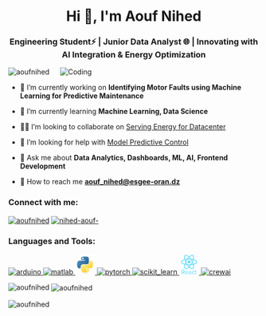 <h1 align="center">Hi 👋, I'm Aouf Nihed</h1>
<h3 align="center">Engineering Student⚡ | Junior Data Analyst 🌐 | Innovating with AI Integration & Energy Optimization</h3>

<img align="right" alt="Coding" width="400" src="https://user-images.githubusercontent.com/59734313/157189039-c09b3e38-9f42-42c0-ab54-14f1574190a7.gif">

<p align="left"> <img src="https://komarev.com/ghpvc/?username=aoufnihed&label=Profile%20views&color=0e75b6&style=flat" alt="aoufnihed" /> </p>

- 🔭 I’m currently working on **Identifying Motor Faults using Machine Learning for Predictive Maintenance**

- 🌱 I’m currently learning **Machine Learning, Data Science**

- 👯‍♂️ I’m looking to collaborate on [Serving Energy for Datacenter](https://github.com/AoufNihed/Optimization-energy.git)

- 🤝 I’m looking for help with [Model Predictive Control](https://github.com/AoufNihed/MicrogridMPC.git)

- 💬 Ask me about **Data Analytics, Dashboards, ML, AI, Frontend Development**

- 📧 How to reach me **aouf_nihed@esgee-oran.dz**

<h3 align="left">Connect with me:</h3>
<p align="left">
<a href="https://twitter.com/aoufnihed" target="blank"><img align="center" src="https://raw.githubusercontent.com/rahuldkjain/github-profile-readme-generator/master/src/images/icons/Social/twitter.svg" alt="aoufnihed" height="30" width="40" /></a>
<a href="https://linkedin.com/in/nihed-aouf-" target="blank"><img align="center" src="https://raw.githubusercontent.com/rahuldkjain/github-profile-readme-generator/master/src/images/icons/Social/linked-in-alt.svg" alt="nihed-aouf-" height="30" width="40" /></a>
</p>

<h3 align="left">Languages and Tools:</h3>
<p align="left"> 
  <a href="https://www.arduino.cc/" target="_blank" rel="noreferrer"> <img src="https://cdn.worldvectorlogo.com/logos/arduino-1.svg" alt="arduino" width="40" height="40"/> </a> 
  <a href="https://www.mathworks.com/" target="_blank" rel="noreferrer"> <img src="https://upload.wikimedia.org/wikipedia/commons/2/21/Matlab_Logo.png" alt="matlab" width="40" height="40"/> </a> 
  <a href="https://www.python.org" target="_blank" rel="noreferrer"> <img src="https://raw.githubusercontent.com/devicons/devicon/master/icons/python/python-original.svg" alt="python" width="40" height="40"/> </a> 
  <a href="https://pytorch.org/" target="_blank" rel="noreferrer"> <img src="https://www.vectorlogo.zone/logos/pytorch/pytorch-icon.svg" alt="pytorch" width="40" height="40"/> </a> 
  <a href="https://scikit-learn.org/" target="_blank" rel="noreferrer"> <img src="https://upload.wikimedia.org/wikipedia/commons/0/05/Scikit_learn_logo_small.svg" alt="scikit_learn" width="40" height="40"/> </a> 
  <a href="https://reactjs.org/" target="_blank" rel="noreferrer"> <img src="https://raw.githubusercontent.com/devicons/devicon/master/icons/react/react-original-wordmark.svg" alt="react" width="40" height="40"/> </a> 
  <a href="https://www.crewai.com/" target="_blank" rel="noreferrer"> <img src="https://avatars.githubusercontent.com/u/152337495?s=200&v=4" alt="crewai" width="40" height="40"/> </a> 
</p>

<p><img align="left" src="https://github-readme-stats.vercel.app/api/top-langs?username=aoufnihed&show_icons=true&locale=en&layout=compact" alt="aoufnihed" /></p>

<p>&nbsp;<img align="center" src="https://github-readme-stats.vercel.app/api?username=aoufnihed&show_icons=true&locale=en" alt="aoufnihed" /></p>

<p><img align="center" src="https://github-readme-streak-stats.herokuapp.com/?user=aoufnihed&" alt="aoufnihed" /></p>
